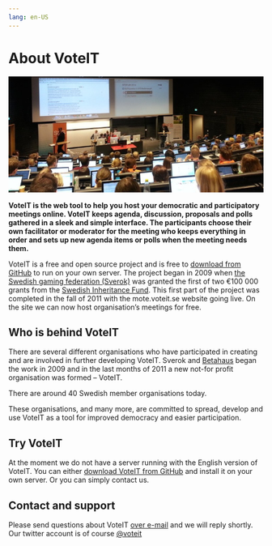```yaml
---
lang: en-US
---
```

# About VoteIT

![Big meeting](../assets/meeting2.jpeg)

**VoteIT is the web tool to help you host your democratic and participatory meetings online. VoteIT keeps agenda, discussion, proposals and polls gathered in a sleek and simple interface. The participants choose their own facilitator or moderator for the meeting who keeps everything in order and sets up new agenda items or polls when the meeting needs them.**

VoteIT is a free and open source project and is free to [download from GitHub](https://github.com/VoteIT) to run on your own server. The project began in 2009 when [the Swedish gaming federation (Sverok)](https://www.sverok.se/) was granted the first of two €100 000 grants from the [Swedish Inheritance Fund](https://arvsfonden.se/). This first part of the project was completed in the fall of 2011 with the mote.voteit.se website going live. On the site we can now host organisation’s meetings for free.

## Who is behind VoteIT
There are several different organisations who have participated in creating and are involved in further developing VoteIT. Sverok and [Betahaus](http://www.betahaus.net/) began the work in 2009 and in the last months of 2011 a new not-for profit organisation was formed – VoteIT.

There are around 40 Swedish member organisations today.

These organisations, and many more, are committed to spread, develop and use VoteIT as a tool for improved democracy and easier participation.

## Try VoteIT
At the moment we do not have a server running with the English version of VoteIT. You can either [download VoteIT from GitHub](https://github.com/VoteIT) and install it on your own server. Or you can simply contact us.

## Contact and support
Please send questions about VoteIT [over e-mail](mailto:info@voteit.se) and we will reply shortly.
Our twitter account is of course [@voteit](http://www.twitter.com/voteit)